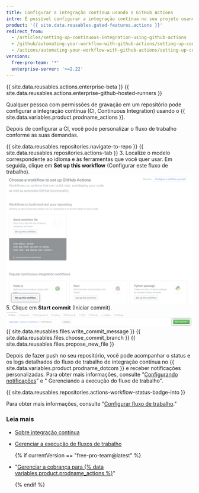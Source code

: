 ```yaml
---
title: Configurar a integração contínua usando o GitHub Actions
intro: É possível configurar a integração contínua no seu projeto usando um modelo de fluxo de trabalho correspondente ao idioma e à ferramenta que você quer usar.
product: '{{ site.data.reusables.gated-features.actions }}'
redirect_from:
  - /articles/setting-up-continuous-integration-using-github-actions
  - /github/automating-your-workflow-with-github-actions/setting-up-continuous-integration-using-github-actions
  - /actions/automating-your-workflow-with-github-actions/setting-up-continuous-integration-using-github-actions
versions:
  free-pro-team: '*'
  enterprise-server: '>=2.22'
---
```


{{ site.data.reusables.actions.enterprise-beta }}
{{ site.data.reusables.actions.enterprise-github-hosted-runners }}

Qualquer pessoa com permissões de gravação em um repositório pode configurar a integração contínua (CI, Continuous Integration) usando o {{ site.data.variables.product.prodname_actions }}.

Depois de configurar a CI, você pode personalizar o fluxo de trabalho conforme as suas demandas.

{{ site.data.reusables.repositories.navigate-to-repo }}
{{ site.data.reusables.repositories.actions-tab }}
3. Localize o modelo correspondente ao idioma e às ferramentas que você quer usar. Em seguida, clique em **Set up this workflow** (Configurar este fluxo de trabalho). ![Botão Setup workflow (Configurar fluxo de trabalho)](/assets/images/help/repository/setup-workflow-button.png)
5. Clique em **Start commit** (Iniciar commit). ![Botão Start commit (Iniciar commit)](/assets/images/help/repository/start-commit.png)
{{ site.data.reusables.files.write_commit_message }}
{{ site.data.reusables.files.choose_commit_branch }}
{{ site.data.reusables.files.propose_new_file }}

Depois de fazer push no seu repositório, você pode acompanhar o status e os logs detalhados do fluxo de trabalho de integração contínua no {{ site.data.variables.product.prodname_dotcom }} e receber notificações personalizadas. Para obter mais informações, consulte "[Configurando notificações](/github/managing-subscriptions-and-notifications-on-github/configuring-notifications#github-actions-notification-options)" e "
Gerenciando a execução do fluxo de trabalho".</p> 

{{ site.data.reusables.repositories.actions-workflow-status-badge-into }}

Para obter mais informações, consulte "[Configurar fluxo de trabalho](/articles/configuring-a-workflow)."



### Leia mais

- [Sobre integração contínua](/articles/about-continuous-integration)
- [Gerenciar a execução de fluxos de trabalho](/articles/managing-a-workflow-run) 
  
  {% if currentVersion == "free-pro-team@latest" %}

- "[Gerenciar a cobrança para {% data variables.product.prodname_actions %}](/github/setting-up-and-managing-billing-and-payments-on-github/managing-billing-for-github-actions)" 
  
  {% endif %}
